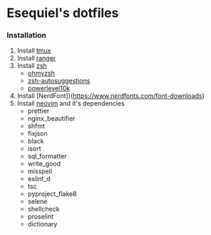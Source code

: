# Esequiel's dotfiles

### Installation

1. Install [tmux](https://github.com/tmux/tmux#installation)
1. Install [ranger](https://github.com/ranger/ranger#installing)
1. Install [zsh](https://github.com/ohmyzsh/ohmyzsh#basic-installation)
    + [ohmyzsh](https://github.com/ohmyzsh/ohmyzsh)
    + [zsh-autosuggestions](https://github.com/zsh-users/zsh-autosuggestions)
    + [powerlevel10k](https://github.com/romkatv/powerlevel10k)
1. Install [NerdFont])(https://www.nerdfonts.com/font-downloads)
1. Install [neovim](https://github.com/neovim/neovim/wiki/Building-Neovim#quick-start) and it's dependencies
    + prettier
    + nginx_beautifier
    + shfmt
    + fixjson
    + black
    + isort
    + sql_formatter
    + write_good
    + misspell
    + eslint_d
    + tsc
    + pyproject_flake8
    + selene
    + shellcheck
    + proselint
    + dictionary
